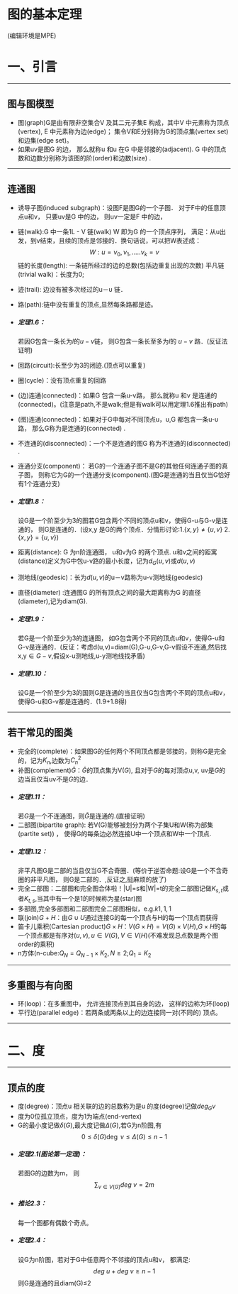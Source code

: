 # 图的基本定理
(编辑环境是MPE)
# 一、引言
---
## 图与图模型
+ 图(graph)G是由有限非空集合V 及其二元子集E 构成，其中V 中元素称为顶点(vertex), E 中元素称为边(edge)； 集令V和E分别称为G的顶点集(vertex set)和边集(edge set)。
+  如果uv是图G 的边， 那么就称u 和u 在G 中是邻接的(adjacent). G 中的顶点数和边数分别称为该图的阶(order)和边数(size) .

---
## 连通图
+ 诱导子图(induced subgraph)：设图F是图G的一个子图． 对于F中的任意顶点u和v， 只要uv是G 中的边， 则uv一定是F 中的边，
+ 链(walk):G 中一条1L - V 链(walk) W 即为G 的一个顶点序列， 满足：从u出发，到v结束，且续的顶点是邻接的．换句话说，可以把W表述成：
$$ W: u=\nu _{0} ,\nu_{1},.....\nu_{k}=\nu $$
链的长度(length): 一条链所经过的边的总数(包括边重复出现的次数)
平凡链(trivial walk)：长度为0;
+ 迹(trail): 边没有被多次经过的u－υ 链．
+ 路(path):链中没有重复的顶点,显然每条路都是迹。
+ ##### 定理1.6： 
    若因G包含一条长为$l$的$u-v$链， 则G包含一条长至多为$l$的
$u - v$ 路．(反证法证明)

+ 回路(circuit):长至少为3的闭迹.(顶点可以重复)
+ 圈(cycle)：没有顶点重复的回路 
+ (边)连通(connected)：如果G 包含一条u-v路， 那么就称u 和ν 是连通的
(connected)。(注意是path,不是walk;但是有walk可以用定理1.6推出有path)
+ (图)连通(connected)：如果对于G中每对不同顶点u，υ,G 都包含一条u-υ 路， 那么G称为是连通的(connected) .
+ 不连通的(disconnected)：一个不是连通的图G 称为不连通的(disconnected) .
+ 连通分支(component)： 若G的一个连通子图不是G的其他任何连通子图的真子图， 则称它为G的一个连通分支(component).(图G是连通的当且仅当G恰好有1个连通分支)
+ ##### 定理1.8： 
    设G是一个阶至少为3的图若G包含两个不同的顶点u和v，使得G-u与G-v是连通的， 则G是连通的．(设x,y 是G的两个顶点．分情形讨论:$1.\{x,y\}\neq \{u,v\}~2.\{x,y\}=\{u,v\}$)
+ 距离(distance): G 为n阶连通图， u和v为G 的两个顶点. u和v之间的距寓(distance)定义为G中包u-v路的最小长度，记为$d_{G}(u,v)$或$d(u,v)$
+ 测地线(geodesic)：长为$d(u,v)$的u－v路称为u-v测地线(geodesic)
+ 直径(diameter) :连通图G 的所有顶点之间的最大距离称为G 的直径(diameter),记为diam(G).
+ ##### 定理1.9： 
    若G是一个阶至少为3的连通图， 如G包含两个不同的顶点u和v，使得G-u和G-v是连通的．(反证：考虑d(u,v)=diam(G),G-u,G-v,G-v假设不连通,然后找x,y$\in G-v$,假设x-u测地线,u-y测地线找矛盾)
+ ##### 定理1.10：
     设G是一个阶至少为3的国则G是连通的当且仅当G包含两个不同的顶点u和v，使得G-u和G-v都是连通的．(1.9+1.8得)
---     
## 若干常见的图类
+ 完全的(complete)：如果图G的任何两个不同顶点都是邻接的，则称G是完全的，记为$K_{n}$,边数为$C_{n}^{2}$
+ 补图(complement)$\bar{G}$：$\bar{G}$的顶点集为V($G$), 且对于$G$的每对顶点u,v, uv是$G$的边当且仅当uv不是$G$的边．
+ ##### 定理1.11：
    若$G$是一个不连通图，则$\bar{G}$是连通的.(直接证明)
+ 二部图(bipartite graph): 若V(G)能够被划分为两个子集U和W(称为部集(partite set)) ， 使得G的每条边必然连接U中一个顶点和W中一个顶点.
+ ##### 定理1.12：
    非平凡图G是二部的当且仅当G不合奇圈．(等价于逆否命题:设G是一个不含奇圈的非平凡图， 则G是二部的．,反证之,挺麻烦的放了)
+ 完全二部图：二部图和完全图合体啦！|U|=s和|W|=t的完全二部图记做$K_{s,t}$或者$K_{t,s}$,当其中有一个是1的时候称为星(star)图 
+ 多部图,完全多部图和二部图完全二部图相似，e.g.$k{1,1,1}$
+ 联(join)$G+H$：由$G\cup U$通过连接G的每一个顶点与H的每一个顶点而获得
+ 笛卡儿乘积(Cartesian product)$G\times H$：$V(G\times H)=V(G)\times V(H)$,$G\times H$的每一个顶点都是有序对$(u,v),u\in V(G),V\in V(H)$(不难发现总点数是两个图order的乘积)
+ n方体(n-cube:$Q_{N}=Q_{N-1}\times K_{2},N\geq 2$;$Q_{1}=K_{2}$
---
## 多重图与有向图
+ 环(loop)：在多重图中， 允许连接顶点到其自身的边， 这样的边称为环(loop)
+ 平行边(parallel edge)：若两条或两条以上的边连接同一对(不同的) 顶点。

---
# 二、度
---
## 顶点的度
+ 度(degree)：顶点u 相关联的边的总数称为是u 的度(degree)记做$deg_{G}v$
+ 度为0位孤立顶点，度为1为端点(end-vertex)
+ G的最小度记做$\delta (G)$,最大度记做$Δ(G)$,若G为n阶图,有
$$ 0 \leq δ(G) \deg~v\leq \Delta (G) \leq n-1$$
+ ##### 定理2.1(图论第一定理)：
    若图G的边数为m， 则$$\sum _{v\in V(G)}deg~v=2m$$
+ ##### 推论2.3：
    每一个图都有偶数个奇点。
+ ##### 定理2.4：
    设G为n阶图，若对于G中任意两个不邻接的顶点u和v， 都满足:
    $$deg~u+deg~v\geq n-1$$
    则G是连通的且diam(G)$\leq$2

